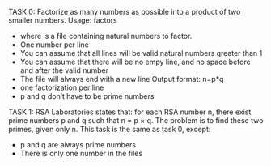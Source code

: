 TASK 0:
Factorize as many numbers as possible into a product of two smaller numbers.
Usage: factors <file>
  - where <file> is a file containing natural numbers to factor.
  - One number per line
  - You can assume that all lines will be valid natural numbers greater than 1
  - You can assume that there will be no empy line, and no space before and after the valid number
  - The file will always end with a new line
Output format: n=p*q
  - one factorization per line
  - p and q don’t have to be prime numbers

TASK 1:
RSA Laboratories states that: for each RSA number n, there exist prime numbers p and q such that
n = p × q. The problem is to find these two primes, given only n.
This task is the same as task 0, except:
  - p and q are always prime numbers
  - There is only one number in the files
